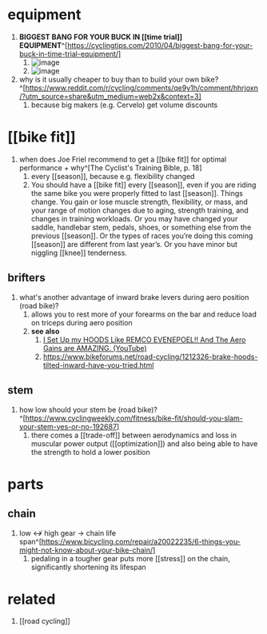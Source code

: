 # equipment
1. **BIGGEST BANG FOR YOUR BUCK IN [[time trial]] EQUIPMENT**^[https://cyclingtips.com/2010/04/biggest-bang-for-your-buck-in-time-trial-equipment/]
	1. ![image](https://cdn-ctstaging.pressidium.com/wp-content/uploads/2020/12/ITT-Time-Savings.jpg)
	2. ![image](https://cdn-ctstaging.pressidium.com/wp-content/uploads/2020/12/ttchart.jpg)
2. why is it usually cheaper to buy than to build your own bike?^[https://www.reddit.com/r/cycling/comments/qe9y1h/comment/hhrjoxn/?utm_source=share&utm_medium=web2x&context=3]
	1. because big makers (e.g. Cervelo) get volume discounts

# [[bike fit]]
1. when does Joe Friel recommend to get a [[bike fit]] for optimal performance + why^[The Cyclist's Training Bible, p. 18]
	1. every [[season]], because e.g. flexibility changed
	2. You should have a [[bike fit]] every [[season]], even if you are riding the same bike you were properly fitted to last [[season]]. Things change. You gain or lose muscle strength, flexibility, or mass, and your range of motion changes due to aging, strength training, and changes in training workloads. Or you may have changed your saddle, handlebar stem, pedals, shoes, or something else from the previous [[season]]. Or the types of races you’re doing this coming [[season]] are different from last year’s. Or you have minor but niggling [[knee]] tenderness.

## brifters
1. what's another advantage of inward brake levers during aero position (road bike)?
	1. allows you to rest more of your forearms on the bar and reduce load on triceps during aero position
	2. **see also**
		1. [I Set Up my HOODS Like REMCO EVENEPOEL!! And The Aero Gains are AMAZING. (YouTube)](https://www.youtube.com/watch?v=Q3OCRxkp6ws)
		2. https://www.bikeforums.net/road-cycling/1212326-brake-hoods-tilted-inward-have-you-tried.html

## stem
1. how low should your stem be (road bike)?^[https://www.cyclingweekly.com/fitness/bike-fit/should-you-slam-your-stem-yes-or-no-192687]
	1. there comes a [[trade-off]] between aerodynamics and loss in muscular power output ([[optimization]]) and also being able to have the strength to hold a lower position

# parts
## chain
1. low ↮ high gear → chain life span^[https://www.bicycling.com/repair/a20022235/6-things-you-might-not-know-about-your-bike-chain/]
	1. pedaling in a tougher gear puts more [[stress]] on the chain, significantly shortening its lifespan

# related
1. [[road cycling]]